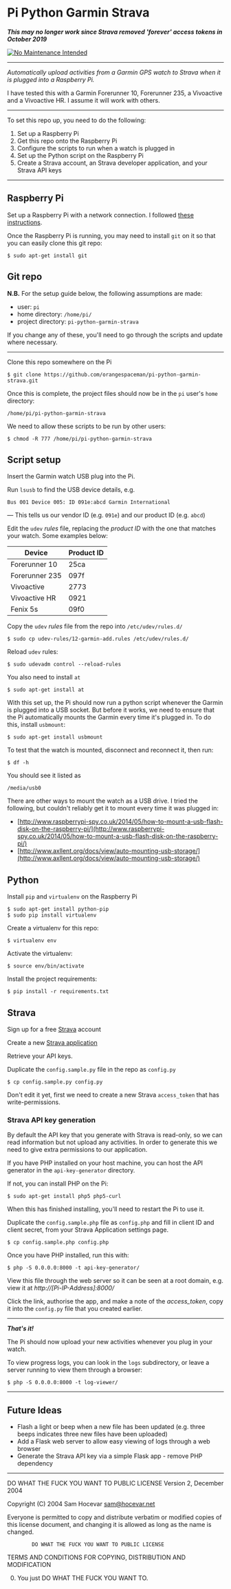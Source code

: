 # Pi Python Garmin Strava

***This may no longer work since Strava removed 'forever' access tokens in October 2019***

[![No Maintenance Intended](http://unmaintained.tech/badge.svg)](http://unmaintained.tech/)

***

*Automatically upload activities from a Garmin GPS watch to Strava when it is plugged into a Raspberry Pi.*

I have tested this with a Garmin Forerunner 10, Forerunner 235, a Vivoactive and a Vivoactive HR. I assume it will work with others.

***

To set this repo up, you need to do the following:

 1. Set up a Raspberry Pi
 2. Get this repo onto the Raspberry Pi
 3. Configure the scripts to run when a watch is plugged in
 4. Set up the Python script on the Raspberry Pi
 5. Create a Strava account, an Strava developer application, and your Strava API keys

***

## Raspberry Pi

Set up a Raspberry Pi with a network connection. I followed [these instructions](https://www.raspberrypi.org/help/noobs-setup/).

Once the Raspberry Pi is running, you may need to install `git` on it so that you can easily clone this git repo:

```
$ sudo apt-get install git
```

## Git repo

**N.B.** For the setup guide below, the following assumptions are made:

 - user: `pi`
 - home directory: `/home/pi/`
 - project directory: `pi-python-garmin-strava`

If you change any of these, you'll need to go through the scripts and update where necessary.

***

Clone this repo somewhere on the Pi

```
$ git clone https://github.com/orangespaceman/pi-python-garmin-strava.git
```

Once this is complete, the project files should now be in the `pi` user's `home` directory:

```
/home/pi/pi-python-garmin-strava
```

We need to allow these scripts to be run by other users:

```
$ chmod -R 777 /home/pi/pi-python-garmin-strava
```

## Script setup

Insert the Garmin watch USB plug into the Pi.

Run `lsusb` to find the USB device details, e.g.

```
Bus 001 Device 005: ID 091e:abcd Garmin International
```

&mdash; This tells us our vendor ID (e.g. `091e`) and our product ID (e.g. `abcd`)

Edit the `udev` *rules* file, replacing the _product ID_ with the one that matches your watch. Some examples below:

| Device         | Product ID |
|----------------|------------|
| Forerunner 10  | 25ca       |
| Forerunner 235 | 097f       |
| Vivoactive     | 2773       |
| Vivoactive HR  | 0921       |
| Fenix 5s       | 09f0       |

Copy the `udev` *rules* file from the repo into `/etc/udev/rules.d/`

```
$ sudo cp udev-rules/12-garmin-add.rules /etc/udev/rules.d/
```

Reload `udev` rules:

```
$ sudo udevadm control --reload-rules
```

You also need to install `at`

```
$ sudo apt-get install at
```

With this set up, the Pi should now run a python script whenever the Garmin is plugged into a USB socket. But before it works, we need to ensure that the Pi automatically mounts the Garmin every time it's plugged in. To do this, install `usbmount`:

```
$ sudo apt-get install usbmount
```

To test that the watch is mounted, disconnect and reconnect it, then run:

```
$ df -h

```

You should see it listed as

```
/media/usb0
```

There are other ways to mount the watch as a USB drive. I tried the following, but couldn't reliably get it to mount every time it was plugged in:

 - [http://www.raspberrypi-spy.co.uk/2014/05/how-to-mount-a-usb-flash-disk-on-the-raspberry-pi/](http://www.raspberrypi-spy.co.uk/2014/05/how-to-mount-a-usb-flash-disk-on-the-raspberry-pi/)
 - [http://www.axllent.org/docs/view/auto-mounting-usb-storage/](http://www.axllent.org/docs/view/auto-mounting-usb-storage/)


## Python

Install `pip` and `virtualenv` on the Raspberry Pi

```
$ sudo apt-get install python-pip
$ sudo pip install virtualenv
```

Create a virtualenv for this repo:

```
$ virtualenv env
```

Activate the virtualenv:

```
$ source env/bin/activate
```

Install the project requirements:

```
$ pip install -r requirements.txt
```

## Strava

Sign up for a free [Strava](http://strava.com/) account

Create a new [Strava application](https://www.strava.com/developers)

Retrieve your API keys.

Duplicate the `config.sample.py` file in the repo as `config.py`

```
$ cp config.sample.py config.py
```

Don't edit it yet, first we need to create a new Strava `access_token` that has write-permissions.


### Strava API key generation

By default the API key that you generate with Strava is read-only, so we can read information but not upload any activities. In order to generate this we need to give extra permissions to our application.

If you have PHP installed on your host machine, you can host the API generator in the `api-key-generator` directory.

If not, you can install PHP on the Pi:

```
$ sudo apt-get install php5 php5-curl
```

When this has finished installing, you'll need to restart the Pi to use it.

Duplicate the `config.sample.php` file as `config.php` and fill in client ID and client secret, from your Strava Application settings page.


```
$ cp config.sample.php config.php
```

Once you have PHP installed, run this with:

```
$ php -S 0.0.0.0:8000 -t api-key-generator/
```

View this file through the web server so it can be seen at a root domain, e.g. view it at *http://[Pi-IP-Address]:8000/*

Click the link, authorise the app, and make a note of the *access_token*, copy it into the `config.py` file that you created earlier.

***

***That's it!***

The Pi should now upload your new activities whenever you plug in your watch.

To view progress logs, you can look in the `logs` subdirectory, or leave a server running to view them through a browser:

```
$ php -S 0.0.0.0:8000 -t log-viewer/
```

***

## Future Ideas

 - Flash a light or beep when a new file has been updated (e.g. three beeps indicates three new files have been uploaded)
 - Add a Flask web server to allow easy viewing of logs through a web browser
 - Generate the Strava API key via a simple Flask app - remove PHP dependency

***

 DO WHAT THE FUCK YOU WANT TO PUBLIC LICENSE 
                    Version 2, December 2004 

 Copyright (C) 2004 Sam Hocevar <sam@hocevar.net> 

 Everyone is permitted to copy and distribute verbatim or modified 
 copies of this license document, and changing it is allowed as long 
 as the name is changed. 

            DO WHAT THE FUCK YOU WANT TO PUBLIC LICENSE 
   TERMS AND CONDITIONS FOR COPYING, DISTRIBUTION AND MODIFICATION 

  0. You just DO WHAT THE FUCK YOU WANT TO.
